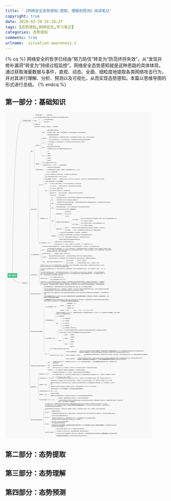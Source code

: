 ```yaml
---
title: '《网络安全态势感知:提取、理解和预测》阅读笔记'
copyright: true
date: 2020-02-29 16:10:27
tags: [态势感知,网络安全,学习笔记]
categories: 态势感知
comments: true
urlname:  situation-awareness-1
---
```




{% cq %} 网络安全的哲学已经由“努力防住”转变为“防范终将失效”，从“发现并修补漏洞”转变为“持续过程监控”。网络安全态势感知就是这种思路的具体体现，通过获取海量数据与事件，直观、动态、全面、细粒度地提取各类网络攻击行为，并对其进行理解、分析、预测以及可视化，从而实现态势感知。本篇以思维导图的形式进行总结。 {% endcq %}

<!--more-->



## 第一部分：基础知识

![第一部分](《网络安全态势感知-提取、理解和预测》阅读笔记/第一部分.png)



## 第二部分：态势提取



## 第三部分：态势理解



## 第四部分：态势预测





